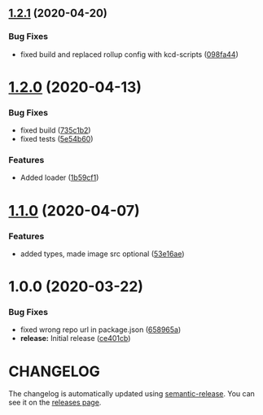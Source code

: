 ## [1.2.1](https://github.com/nejcm/react-image/compare/v1.2.0...v1.2.1) (2020-04-20)


### Bug Fixes

* fixed build and replaced rollup config with kcd-scripts ([098fa44](https://github.com/nejcm/react-image/commit/098fa44f04b6cc40d5bfc0e55fa601e4febc7e30))

# [1.2.0](https://github.com/nejcm/react-image/compare/v1.1.0...v1.2.0) (2020-04-13)


### Bug Fixes

* fixed build ([735c1b2](https://github.com/nejcm/react-image/commit/735c1b267e65842585f2a6a64885f5de74c977f7))
* fixed tests ([5e54b60](https://github.com/nejcm/react-image/commit/5e54b607e0a7bc448137adf0b22ac8c10c5b272b))


### Features

* Added loader ([1b59cf1](https://github.com/nejcm/react-image/commit/1b59cf1a3e5cc876a339995342d7431c279e3760))

# [1.1.0](https://github.com/nejcm/react-image/compare/v1.0.0...v1.1.0) (2020-04-07)


### Features

* added types, made image src optional ([53e16ae](https://github.com/nejcm/react-image/commit/53e16ae22b4fddbcab0c8873932971703a4285d9))

# 1.0.0 (2020-03-22)


### Bug Fixes

* fixed wrong repo url in package.json ([658965a](https://github.com/nejcm/react-image/commit/658965ae41114612dc54e1b2c8c604f503b8015b))
* **release:** Initial release ([ce401cb](https://github.com/nejcm/react-image/commit/ce401cb2bf110ca5942c2c6187bcca4659615728))

# CHANGELOG

The changelog is automatically updated using
[semantic-release](https://github.com/semantic-release/semantic-release). You
can see it on the [releases page](../../releases).
